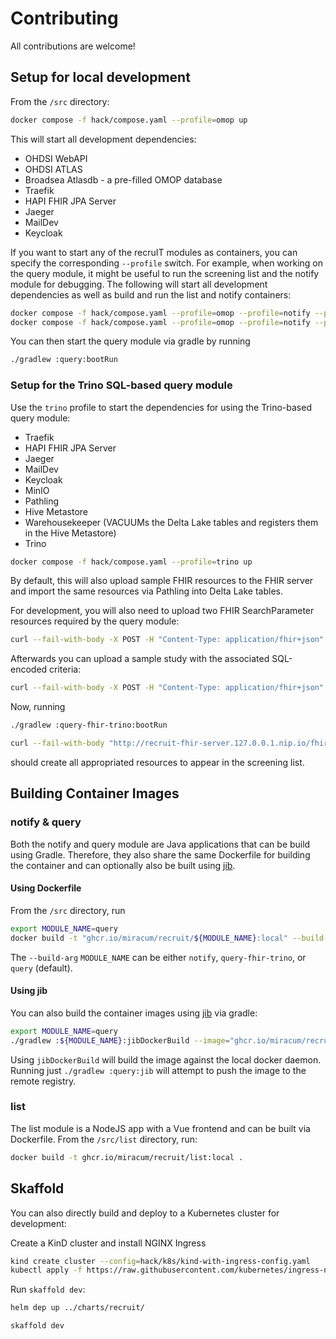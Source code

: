 # Contributing

All contributions are welcome!

## Setup for local development

From the `/src` directory:

```sh
docker compose -f hack/compose.yaml --profile=omop up
```

This will start all development dependencies:

- OHDSI WebAPI
- OHDSI ATLAS
- Broadsea Atlasdb - a pre-filled OMOP database
- Traefik
- HAPI FHIR JPA Server
- Jaeger
- MailDev
- Keycloak

If you want to start any of the recruIT modules as containers, you can specify the corresponding `--profile` switch.
For example, when working on the query module, it might be useful to run the screening list and the notify module
for debugging. The following will start all development dependencies as well as build and run the list and notify containers:

```sh
docker compose -f hack/compose.yaml --profile=omop --profile=notify --profile=list build
docker compose -f hack/compose.yaml --profile=omop --profile=notify --profile=list up
```

You can then start the query module via gradle by running

```sh
./gradlew :query:bootRun
```

### Setup for the Trino SQL-based query module

Use the `trino` profile to start the dependencies for using the Trino-based query module:

- Traefik
- HAPI FHIR JPA Server
- Jaeger
- MailDev
- Keycloak
- MinIO
- Pathling
- Hive Metastore
- Warehousekeeper (VACUUMs the Delta Lake tables and registers them in the Hive Metastore)
- Trino

```sh
docker compose -f hack/compose.yaml --profile=trino up
```

By default, this will also upload sample FHIR resources to the FHIR server and import the same
resources via Pathling into Delta Lake tables.

For development, you will also need to upload two FHIR SearchParameter resources required by the query module:

```sh
curl --fail-with-body -X POST -H "Content-Type: application/fhir+json" --data @hack/fhir/search-parameters-transaction.json "http://recruit-fhir-server.127.0.0.1.nip.io/fhir"
```

Afterwards you can upload a sample study with the associated SQL-encoded criteria:

```sh
curl --fail-with-body -X POST -H "Content-Type: application/fhir+json" --data @hack/fhir/trino-sql-study-transaction.json "http://recruit-fhir-server.127.0.0.1.nip.io/fhir"
```

Now, running

```sh
./gradlew :query-fhir-trino:bootRun
```

```sh
curl --fail-with-body "http://recruit-fhir-server.127.0.0.1.nip.io/fhir/List"
```

should create all appropriated resources to appear in the screening list.

## Building Container Images

### notify & query

Both the notify and query module are Java applications that can be build using Gradle.
Therefore, they also share the same Dockerfile for building the container and can optionally
also be built using [jib](https://github.com/GoogleContainerTools/jib).

#### Using Dockerfile

From the `/src` directory, run

```sh
export MODULE_NAME=query
docker build -t "ghcr.io/miracum/recruit/${MODULE_NAME}:local" --build-arg=MODULE_NAME=${MODULE_NAME} .
```

The `--build-arg` `MODULE_NAME` can be either `notify`, `query-fhir-trino`, or `query` (default).

#### Using jib

You can also build the container images using [jib](https://github.com/GoogleContainerTools/jib) via gradle:

```sh
export MODULE_NAME=query
./gradlew :${MODULE_NAME}:jibDockerBuild --image="ghcr.io/miracum/recruit/${MODULE_NAME}:local"
```

Using `jibDockerBuild` will build the image against the local docker daemon. Running just `./gradlew :query:jib`
will attempt to push the image to the remote registry.

### list

The list module is a NodeJS app with a Vue frontend and can be built via Dockerfile.
From the `/src/list` directory, run:

```sh
docker build -t ghcr.io/miracum/recruit/list:local .
```

## Skaffold

You can also directly build and deploy to a Kubernetes cluster for development:

Create a KinD cluster and install NGINX Ingress

```sh
kind create cluster --config=hack/k8s/kind-with-ingress-config.yaml
kubectl apply -f https://raw.githubusercontent.com/kubernetes/ingress-nginx/master/deploy/static/provider/kind/deploy.yaml
```

Run `skaffold dev`:

```sh
helm dep up ../charts/recruit/

skaffold dev
```
